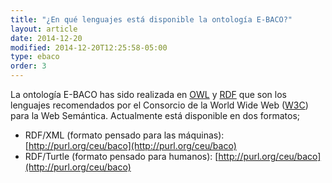 ```yaml
---
title: "¿En qué lenguajes está disponible la ontología E-BACO?"
layout: article
date: 2014-12-20
modified: 2014-12-20T12:25:58-05:00
type: ebaco
order: 3
---
```


La ontología E-BACO has sido realizada en [OWL](https://es.wikipedia.org/wiki/OWL) y [RDF](https://es.wikipedia.org/wiki/Resource_Description_Framework) que son los lenguajes recomendados por el Consorcio de la World Wide Web ([W3C](http://www.w3c.es/)) para la Web Semántica. Actualmente está disponible en dos formatos;

- RDF/XML (formato pensado para las máquinas): [http://purl.org/ceu/baco](http://purl.org/ceu/baco)
- RDF/Turtle (formato pensado para humanos): [http://purl.org/ceu/baco](http://purl.org/ceu/baco)

